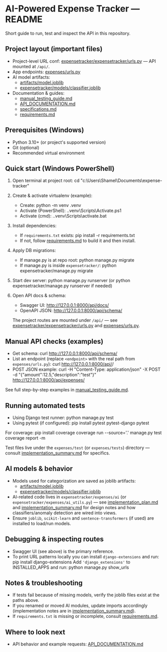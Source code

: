 # AI-Powered Expense Tracker — README

Short guide to run, test and inspect the API in this repository.

## Project layout (important files)
- Project-level URL conf: [expensetracker/expensetracker/urls.py](expensetracker/expensetracker/urls.py) — API mounted at `/api/`.
- App endpoints: [expenses/urls.py](expenses/urls.py)
- AI model artifacts:
  - [artifacts/model.joblib](artifacts/model.joblib)
  - [expensetracker/models/classifier.joblib](expensetracker/models/classifier.joblib)
- Documentation & guides:
  - [manual_testing_guide.md](manual_testing_guide.md)
  - [API_DOCUMENTATION.md](expensetracker/API_DOCUMENTATION.md)
  - [specifications.md](specifications.md)
  - [requirements.md](requirements.md)

## Prerequisites (Windows)
- Python 3.10+ (or project's supported version)
- Git (optional)
- Recommended virtual environment

## Quick start (Windows PowerShell)
1. Open terminal at project root:
   cd "c:\Users\Shamel\Documents\expense-tracker"

2. Create & activate virtualenv (example):
   - Create: python -m venv .venv
   - Activate (PowerShell): .\.venv\Scripts\Activate.ps1
   - Activate (cmd): .\.venv\Scripts\activate.bat

3. Install dependencies:
   - If `requirements.txt` exists:
     pip install -r requirements.txt
   - If not, follow [requirements.md](requirements.md) to build it and then install.

4. Apply DB migrations:
   - If manage.py is at repo root:
     python manage.py migrate
   - If manage.py is inside `expensetracker/`:
     python expensetracker/manage.py migrate

5. Start dev server:
   python manage.py runserver
   (or python expensetracker/manage.py runserver if needed)

6. Open API docs & schema:
   - Swagger UI: http://127.0.0.1:8000/api/docs/
   - OpenAPI JSON: http://127.0.0.1:8000/api/schema/

   The project routes are mounted under `/api/` — see [expensetracker/expensetracker/urls.py](expensetracker/expensetracker/urls.py) and [expenses/urls.py](expenses/urls.py).

## Manual API checks (examples)
- Get schema:
  curl http://127.0.0.1:8000/api/schema/
- List an endpoint (replace `<endpoint>` with the real path from `expenses/urls.py`):
  curl http://127.0.0.1:8000/api/<endpoint>/
- POST JSON example:
  curl -H "Content-Type: application/json" -X POST -d "{\"amount\":12.5,\"description\":\"test\"}" http://127.0.0.1:8000/api/expenses/

See full step-by-step examples in [manual_testing_guide.md](manual_testing_guide.md).

## Running automated tests
- Using Django test runner:
  python manage.py test
- Using pytest (if configured):
  pip install pytest pytest-django
  pytest

For coverage:
  pip install coverage
  coverage run --source='.' manage.py test
  coverage report -m

Test files live under the `expenses/test` (or `expenses/tests`) directory — consult [implementation_summary.md](implementation_summary.md) for specifics.

## AI models & behavior
- Models used for categorization are saved as joblib artifacts:
  - [artifacts/model.joblib](artifacts/model.joblib)
  - [expensetracker/models/classifier.joblib](expensetracker/models/classifier.joblib)
- AI-related code lives in `expensetracker/expenses/ai` (or `expensetracker/expenses/ai_utils.py`) — see [implementation_plan.md](implementation_plan.md) and [implementation_summary.md](implementation_summary.md) for design notes and how classifiers/anomaly detection are wired into views.
- Ensure `joblib`, `scikit-learn` and `sentence-transformers` (if used) are installed to load/run models.

## Debugging & inspecting routes
- Swagger UI (see above) is the primary reference.
- To print URL patterns locally you can install `django-extensions` and run:
  pip install django-extensions
  Add `'django_extensions'` to INSTALLED_APPS and run:
  python manage.py show_urls

## Notes & troubleshooting
- If tests fail because of missing models, verify the joblib files exist at the paths above.
- If you renamed or moved AI modules, update imports accordingly (implementation notes are in [implementation_summary.md](implementation_summary.md)).
- If `requirements.txt` is missing or incomplete, consult [requirements.md](requirements.md).

## Where to look next
- API behavior and example requests: [API_DOCUMENTATION.md](expensetracker/API_DOCUMENTATION.md)

